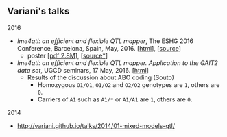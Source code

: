 ## Variani's talks

2016 

* _lme4qtl: an efficient and flexible QTL mapper_, The ESHG 2016 Conference, Barcelona, Spain, May, 2016. [[html](http://variani.github.io/talks/2016/01-lme4qtl-eshg16/)], [[source](https://github.com/variani/talks/tree/gh-pages/2016/01-lme4qtl-eshg16)]
   * poster [[pdf 2.8M](https://github.com/variani/talks/raw/gh-pages/2016/01-lme4qtl-eshg16/poster/5262_ziyatdinov.PDF)], [[source*](https://github.com/ugcd/Papers/tree/master/18-lme4qtl-tool/ESHG-2016)]
* _lme4qtl: an efficient and flexible QTL mapper. Application to the GAIT2 data set_, UGCD seminars, 17 May, 2016. [[html](http://variani.github.io/talks/2016/01-lme4qtl-eshg16/index-ugcd.html)]
    * Results of the discussion about ABO coding (Souto)
        * Homozygous `O1/O1`, `O1/O2` and `O2/O2` genotypes are `1`, others are `0`.
        * Carriers of `A1` such as `A1/*` or `A1/A1` are `1`, others are `0`.

2014

* http://variani.github.io/talks/2014/01-mixed-models-qtl/
